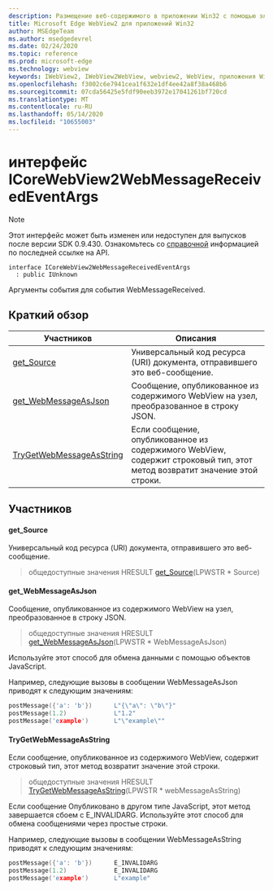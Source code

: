 ```yaml
---
description: Размещение веб-содержимого в приложении Win32 с помощью элемента управления Microsoft Edge WebView2
title: Microsoft Edge WebView2 для приложений Win32
author: MSEdgeTeam
ms.author: msedgedevrel
ms.date: 02/24/2020
ms.topic: reference
ms.prod: microsoft-edge
ms.technology: webview
keywords: IWebView2, IWebView2WebView, webview2, WebView, приложения Win32, Win32, EDGE, ICoreWebView2, ICoreWebView2Host, элемент управления "веб-браузер", HTML Edge
ms.openlocfilehash: f3002c6e7941cea1f632e1df4ee42a8f38a468b6
ms.sourcegitcommit: 07cda56425e5fdf90eeb3972e17041261bf720cd
ms.translationtype: MT
ms.contentlocale: ru-RU
ms.lasthandoff: 05/14/2020
ms.locfileid: "10655003"
---
```

# интерфейс ICoreWebView2WebMessageReceivedEventArgs 

> [!NOTE]
> Этот интерфейс может быть изменен или недоступен для выпусков после версии SDK 0.9.430. Ознакомьтесь со [справочной](../../../webview2-api-reference.md) информацией по последней ссылке на API.

```
interface ICoreWebView2WebMessageReceivedEventArgs
  : public IUnknown
```

Аргументы события для события WebMessageReceived.

## Краткий обзор

 Участников                        | Описания
--------------------------------|---------------------------------------------
[get_Source](#get_source) | Универсальный код ресурса (URI) документа, отправившего это веб-сообщение.
[get_WebMessageAsJson](#get_webmessageasjson) | Сообщение, опубликованное из содержимого WebView на узел, преобразованное в строку JSON.
[TryGetWebMessageAsString](#trygetwebmessageasstring) | Если сообщение, опубликованное из содержимого WebView, содержит строковый тип, этот метод возвратит значение этой строки.

## Участников

#### get_Source 

Универсальный код ресурса (URI) документа, отправившего это веб-сообщение.

> общедоступные значения HRESULT [get_Source](#get_source)(LPWSTR * Source)

#### get_WebMessageAsJson 

Сообщение, опубликованное из содержимого WebView на узел, преобразованное в строку JSON.

> общедоступные значения HRESULT [get_WebMessageAsJson](#get_webmessageasjson)(LPWSTR * WebMessageAsJson)

Используйте этот способ для обмена данными с помощью объектов JavaScript.

Например, следующие вызовы в сообщении WebMessageAsJson приводят к следующим значениям:

```cpp
postMessage({'a': 'b'})      L"{\"a\": \"b\"}"
postMessage(1.2)             L"1.2"
postMessage('example')       L"\"example\""
```

#### TryGetWebMessageAsString 

Если сообщение, опубликованное из содержимого WebView, содержит строковый тип, этот метод возвратит значение этой строки.

> общедоступные значения HRESULT [TryGetWebMessageAsString](#trygetwebmessageasstring)(LPWSTR * webMessageAsString)

Если сообщение Опубликовано в другом типе JavaScript, этот метод завершается сбоем с E_INVALIDARG. Используйте этот способ для обмена сообщениями через простые строки.

Например, следующие вызовы в сообщении WebMessageAsString приводят к следующим значениям:

```cpp
postMessage({'a': 'b'})      E_INVALIDARG
postMessage(1.2)             E_INVALIDARG
postMessage('example')       L"example"
```


